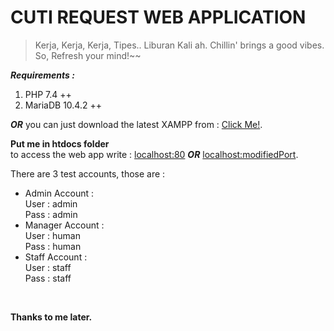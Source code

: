 # CUTI REQUEST WEB APPLICATION

> Kerja, Kerja, Kerja, Tipes.. Liburan Kali ah. Chillin' brings a good vibes. So, Refresh your mind!~~

**_Requirements :_** <br />

1. PHP 7.4 ++ <br />
2. MariaDB 10.4.2 ++ <br />

**_OR_** you can just download the latest XAMPP from : [Click Me!](https://sourceforge.net/projects/xampp/files/XAMPP%20Windows/).
<br />

**Put me in htdocs folder**<br />
to access the web app write : [localhost:80](http://localhost/cuti_request) **_OR_** [localhost:modifiedPort](http://localhost:8080/cuti_request).

There are 3 test accounts, those are : <br />

- Admin Account : <br />
  User : admin <br />
  Pass : admin <br />
- Manager Account : <br />
  User : human <br />
  Pass : human <br />
- Staff Account : <br />
  User : staff <br />
  Pass : staff <br />

<br />

**Thanks to me later.**
